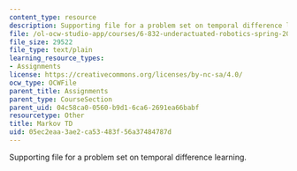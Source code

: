 ```yaml
---
content_type: resource
description: Supporting file for a problem set on temporal difference learning.
file: /ol-ocw-studio-app/courses/6-832-underactuated-robotics-spring-2009/05ec2eaa3ae2ca53483f56a37484787d_markov_td.m
file_size: 29522
file_type: text/plain
learning_resource_types:
- Assignments
license: https://creativecommons.org/licenses/by-nc-sa/4.0/
ocw_type: OCWFile
parent_title: Assignments
parent_type: CourseSection
parent_uid: 04c58ca0-0560-b9d1-6ca6-2691ea66babf
resourcetype: Other
title: Markov TD
uid: 05ec2eaa-3ae2-ca53-483f-56a37484787d
---
```

Supporting file for a problem set on temporal difference learning.